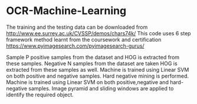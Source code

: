 # OCR-Machine-Learning

The training and the testing data can be downloaded from http://www.ee.surrey.ac.uk/CVSSP/demos/chars74k/
This code uses 6 step framework method learnt from the coursework and certification https://www.pyimagesearch.com/pyimagesearch-gurus/

Sample P positive samples from the dataset and HOG is extracted from these samples.
Negative N samples from the dataset are taken HOG is extracted from these samples as well.
Machine is trained using Linear SVM on both positive and negative samples.
Hard negative mining is performed.
Machine is trained using Linear SVM on both positive,negative and hard-negative samples.
Image pyramid and sliding windows are applied to identify the required object.
